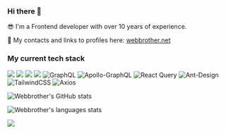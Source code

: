 ### Hi there 👋

😎 I'm a Frontend developer with over 10 years of experience.

🔭 My contacts and links to profiles here: [webbrother.net](https://webbrother.net/)

### My current tech stack

![](https://img.shields.io/badge/TypeScript-007ACC?style=for-the-badge&logo=typescript&logoColor=white)
![](https://img.shields.io/badge/React-20232A?style=for-the-badge&logo=react&logoColor=61DAFB)
![](https://img.shields.io/badge/Next-black?style=for-the-badge&logo=next.js&logoColor=white)
![](https://img.shields.io/badge/Redux_toolkit-593D88?style=for-the-badge&logo=redux&logoColor=white)
![GraphQL](https://img.shields.io/badge/-GraphQL-E10098?style=for-the-badge&logo=graphql&logoColor=white)
![Apollo-GraphQL](https://img.shields.io/badge/-Apollo_client-311C87?style=for-the-badge&logo=apollo-graphql)
![React Query](https://img.shields.io/badge/-React%20Query-FF4154?style=for-the-badge&logo=react%20query&logoColor=white)
![Ant-Design](https://img.shields.io/badge/-AntDesign-%230170FE?style=for-the-badge&logo=ant-design&logoColor=white)
![TailwindCSS](https://img.shields.io/badge/tailwindcss-%2338B2AC.svg?style=for-the-badge&logo=tailwind-css&logoColor=white)
![Axios](https://img.shields.io/static/v1?style=for-the-badge&message=Axios&color=5A29E4&logo=Axios&logoColor=FFFFFF&label=)

![Webbrother's GitHub stats](https://github-readme-stats.vercel.app/api?username=Webbrother&count_private=true&show_icons=true&theme=tokyonight)

![Webbrother's languages stats](https://github-readme-stats.vercel.app/api/top-langs?username=Webbrother&show_icons=true&locale=en&layout=compact&theme=tokyonight)

[![](https://visitcount.itsvg.in/api?id=webbrother&label=Profile%20Views&color=6&icon=8&pretty=false)](https://visitcount.itsvg.in)
